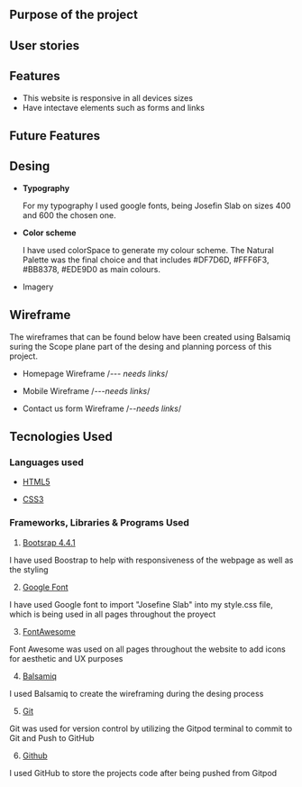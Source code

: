 ## Purpose of the project
## User stories
## Features

* This website is responsive in all devices sizes
* Have intectave elements such as forms and links

## Future Features
## Desing
* **Typography**

    For my typography I used google fonts, being Josefin Slab on sizes 400 and 600 the chosen one.

* **Color scheme**

    I have used colorSpace to generate my colour scheme. The Natural Palette was the final choice and that includes #DF7D6D, #FFF6F3, #BB8378, #EDE9D0 as main colours.

* Imagery
## Wireframe

The wireframes that can be found below have been created using Balsamiq suring the Scope plane part of the desing and planning porcess of this project.

* Homepage Wireframe /*--- needs links*/

* Mobile Wireframe /*---needs links*/

* Contact us form Wireframe /*--needs links*/

## Tecnologies Used 

### Languages used
* [HTML5](https://en.wikipedia.org/wiki/HTML5)

* [CSS3](https://en.wikipedia.org/wiki/CSS)

### Frameworks, Libraries & Programs Used

1. [Bootsrap 4.4.1](https://getbootstrap.com/docs/4.4/getting-started/introduction/)

I have used Boostrap to help with responsiveness of the webpage as well as the styling

2. [Google Font](https://fonts.google.com/)

I have used Google font to import "Josefine Slab" into my style.css file, which is being used in all pages throughout the proyect

3. [FontAwesome](https://fontawesome.com/)

Font Awesome was used on all pages throughout the website to add icons for aesthetic and UX purposes

 4. [Balsamiq](https://balsamiq.com/)

 I used Balsamiq to create the wireframing during the desing process

5. [Git](https://git-scm.com/)

Git was used for version control by utilizing the Gitpod terminal to commit to Git and Push to GitHub

6. [Github](https://github.com/Gloria-21/yoga-project)

I used GitHub to store the projects code after being pushed from Gitpod